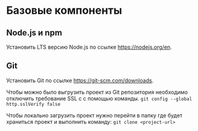 # Базовые компоненты
## Node.js  и npm
Установить LTS версию Node.js по ссылке https://nodejs.org/en.

## Git
Установить Git по ссылке https://git-scm.com/downloads.

Чтобы можно было выгрузить проект из Git репозитория необходимо отключить требование SSL c с помощью команды.
```git config --global http.sslVerify false```

Чтобы локально загрузить проект нужно перейти в папку где будет храниться проект и выполнить команду:
```git clone <project-url>```
